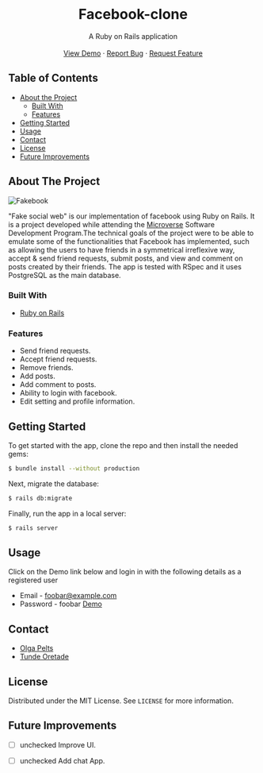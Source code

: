<br />
<p align="center">
  <h1 align="center">Facebook-clone</h1>

  <p align="center">
    A Ruby on Rails application
    <br />
    <br />
    <a href="https://sheltered-taiga-65616.herokuapp.com/">View Demo</a>
    ·
    <a href="https://github.com/pelzolga123/Facebook-clone/issues">Report Bug</a>
    ·
    <a href="https://github.com/pelzolga123/Facebook-clone/issues">Request Feature</a>
  </p>
</p>


<!-- TABLE OF CONTENTS -->
## Table of Contents

* [About the Project](#about-the-project)
  * [Built With](#built-with)
  * [Features](#Features)
* [Getting Started](#getting-started)
* [Usage](#usage)
* [Contact](#Contact)
* [License](#license)
* [Future Improvements](#future-improvements)




<!-- ABOUT THE PROJECT -->
## About The Project

![Fakebook](https://user-images.githubusercontent.com/25479050/84653033-88519780-af04-11ea-919d-02a137ffabd0.gif)

"Fake social web" is our implementation of facebook using Ruby on Rails. It is a project developed while attending the [Microverse](http://microverse.org/) Software Development Program.The technical goals of the project were to be able to emulate some of the functionalities that Facebook has implemented, such as allowing the users to have friends in a symmetrical irreflexive way, accept & send friend requests, submit posts, and view and comment on posts created by their friends. The app is tested with RSpec and it uses PostgreSQL as the main database.

 

### Built With
* [Ruby on Rails](https://rubyonrails.org/)


### Features
- Send friend requests.
- Accept friend requests.
- Remove friends.
- Add posts.
- Add comment to posts.
- Ability to login with facebook.
- Edit setting and profile information.


<!-- GETTING STARTED -->
## Getting Started
To get started with the app, clone the repo and then install the needed gems:
```sh
$ bundle install --without production
```

Next, migrate the database:
```sh
$ rails db:migrate
```

Finally, run the app in a local server:
```sh
$ rails server
```
## Usage
Click on the Demo link below and login in with the following details as a registered user
- Email - foobar@example.com
- Password - foobar
[Demo](https://sheltered-taiga-65616.herokuapp.com/)


## Contact
* [Olga Pelts](https://github.com/pelzolga123) 
* [Tunde Oretade](https://github.com/tundeiness)


<!-- LICENSE -->
## License

Distributed under the MIT License. See `LICENSE` for more information.

## Future Improvements

* [ ] unchecked Improve UI.
* [ ] unchecked Add chat App.

